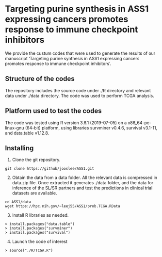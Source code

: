 # Targeting purine synthesis in ASS1 expressing cancers promotes response to immune checkpoint inhibitors
We provide the custum codes that were used to generate the results of our manuscript ‘Targeting purine synthesis in ASS1 expressing cancers promotes response to immune checkpoint inhibitors’.

## Structure of the codes
The repository includes the source code under ./R directory and relevant data under ./data directory. The code was used to perform TCGA analysis.

## Platform used to test the codes
The code was tested using R version 3.6.1 (2019-07-05) on a x86_64-pc-linux-gnu (64-bit) platform, using libraries survminer v0.4.6, survival v3.1-11, and data.table v1.12.8.

## Installing
1. Clone the git repository.

```
git clone https://github/jooslee/ASS1.git
```

2. Obtain the data from a data folder. All the relevant data is compressed in data.zip file. Once extracted it generates ./data folder, and the data for inference of the SL/SR partners and test the predictions in clinical trial datasets are available.

```
cd ASS1/data
wget https://hpc.nih.gov/~leej55/ASS1/prob.TCGA.RData
```

3. Install R libraries as needed.
```
> install.packages("data.table")
> install.packages("survminer")
> install.packages("survival")
```
4. Launch the code of interest

```
> source("./R/TCGA.R")
```


